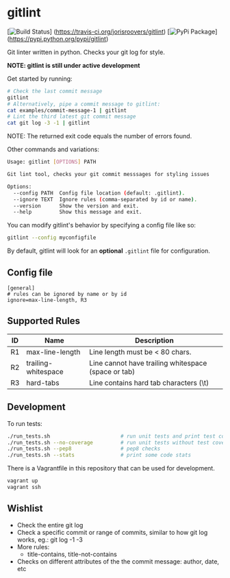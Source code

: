 # gitlint

[![Build Status](https://travis-ci.org/jorisroovers/gitlint.svg?branch=master)]
(https://travis-ci.org/jorisroovers/gitlint)
[![PyPi Package](https://img.shields.io/pypi/v/gitlint.png)]
(https://pypi.python.org/pypi/gitlint)

Git linter written in python. Checks your git log for style.

**NOTE: gitlint is still under active development**

Get started by running:
```bash
# Check the last commit message
gitlint
# Alternatively, pipe a commit message to gitlint:
cat examples/commit-message-1 | gitlint
# Lint the third latest git commit message
cat git log -3 -1 | gitlint
```

NOTE: The returned exit code equals the number of errors found.

Other commands and variations:

```bash
Usage: gitlint [OPTIONS] PATH

Git lint tool, checks your git commit messsages for styling issues

Options:
  --config PATH  Config file location (default: .gitlint).
  --ignore TEXT  Ignore rules (comma-separated by id or name).
  --version      Show the version and exit.
  --help         Show this message and exit.
```

You can modify gitlint's behavior by specifying a config file like so: 
```bash
gitlint --config myconfigfile 
```
By default, gitlint will look for an **optional** ```.gitlint``` file for configuration.

## Config file ##

```
[general]
# rules can be ignored by name or by id
ignore=max-line-length, R3
```

## Supported Rules ##

ID    | Name                | Description
------|---------------------|----------------------------------------------------
R1    | max-line-length     | Line length must be &lt; 80 chars.
R2    | trailing-whitespace | Line cannot have trailing whitespace (space or tab)
R3    | hard-tabs           | Line contains hard tab characters (\t)


## Development ##

To run tests:
```bash
./run_tests.sh                       # run unit tests and print test coverage
./run_tests.sh --no-coverage         # run unit tests without test coverage
./run_tests.sh --pep8                # pep8 checks
./run_tests.sh --stats               # print some code stats
```

There is a Vagrantfile in this repository that can be used for development.
```bash
vagrant up
vagrant ssh
```

## Wishlist ##
- Check the entire git log
- Check a specific commit or range of commits, similar to how git log works, eg.:
  git log -1 -3
- More rules:
   - title-contains, title-not-contains    
- Checks on different attributes of the the commit message: author, date, etc
